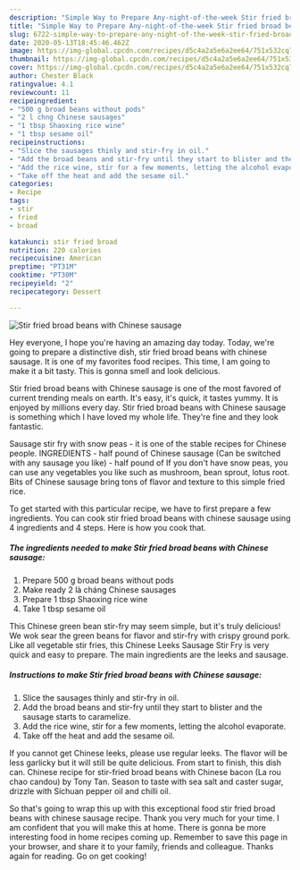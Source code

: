 ```yaml
---
description: "Simple Way to Prepare Any-night-of-the-week Stir fried broad beans with Chinese sausage"
title: "Simple Way to Prepare Any-night-of-the-week Stir fried broad beans with Chinese sausage"
slug: 6722-simple-way-to-prepare-any-night-of-the-week-stir-fried-broad-beans-with-chinese-sausage
date: 2020-05-13T18:45:46.462Z
image: https://img-global.cpcdn.com/recipes/d5c4a2a5e6a2ee64/751x532cq70/stir-fried-broad-beans-with-chinese-sausage-recipe-main-photo.jpg
thumbnail: https://img-global.cpcdn.com/recipes/d5c4a2a5e6a2ee64/751x532cq70/stir-fried-broad-beans-with-chinese-sausage-recipe-main-photo.jpg
cover: https://img-global.cpcdn.com/recipes/d5c4a2a5e6a2ee64/751x532cq70/stir-fried-broad-beans-with-chinese-sausage-recipe-main-photo.jpg
author: Chester Black
ratingvalue: 4.1
reviewcount: 11
recipeingredient:
- "500 g broad beans without pods"
- "2 l chng Chinese sausages"
- "1 tbsp Shaoxing rice wine"
- "1 tbsp sesame oil"
recipeinstructions:
- "Slice the sausages thinly and stir-fry in oil."
- "Add the broad beans and stir-fry until they start to blister and the sausage starts to caramelize."
- "Add the rice wine, stir for a few moments, letting the alcohol evaporate."
- "Take off the heat and add the sesame oil."
categories:
- Recipe
tags:
- stir
- fried
- broad

katakunci: stir fried broad 
nutrition: 220 calories
recipecuisine: American
preptime: "PT31M"
cooktime: "PT30M"
recipeyield: "2"
recipecategory: Dessert

---
```



![Stir fried broad beans with Chinese sausage](https://img-global.cpcdn.com/recipes/d5c4a2a5e6a2ee64/751x532cq70/stir-fried-broad-beans-with-chinese-sausage-recipe-main-photo.jpg)

Hey everyone, I hope you're having an amazing day today. Today, we're going to prepare a distinctive dish, stir fried broad beans with chinese sausage. It is one of my favorites food recipes. This time, I am going to make it a bit tasty. This is gonna smell and look delicious.

Stir fried broad beans with Chinese sausage is one of the most favored of current trending meals on earth. It's easy, it's quick, it tastes yummy. It is enjoyed by millions every day. Stir fried broad beans with Chinese sausage is something which I have loved my whole life. They're fine and they look fantastic.

Sausage stir fry with snow peas - it is one of the stable recipes for Chinese people. INGREDIENTS - half pound of Chinese sausage (Can be switched with any sausage you like) - half pound of If you don&#39;t have snow peas, you can use any vegetables you like such as mushroom, bean sprout, lotus root. Bits of Chinese sausage bring tons of flavor and texture to this simple fried rice.


To get started with this particular recipe, we have to first prepare a few ingredients. You can cook stir fried broad beans with chinese sausage using 4 ingredients and 4 steps. Here is how you cook that.

<!--inarticleads1-->

##### The ingredients needed to make Stir fried broad beans with Chinese sausage:

1. Prepare 500 g broad beans without pods
1. Make ready 2 là cháng Chinese sausages
1. Prepare 1 tbsp Shaoxing rice wine
1. Take 1 tbsp sesame oil


This Chinese green bean stir-fry may seem simple, but it&#39;s truly delicious! We wok sear the green beans for flavor and stir-fry with crispy ground pork. Like all vegetable stir fries, this Chinese Leeks Sausage Stir Fry is very quick and easy to prepare. The main ingredients are the leeks and sausage. 

<!--inarticleads2-->

##### Instructions to make Stir fried broad beans with Chinese sausage:

1. Slice the sausages thinly and stir-fry in oil.
1. Add the broad beans and stir-fry until they start to blister and the sausage starts to caramelize.
1. Add the rice wine, stir for a few moments, letting the alcohol evaporate.
1. Take off the heat and add the sesame oil.


If you cannot get Chinese leeks, please use regular leeks. The flavor will be less garlicky but it will still be quite delicious. From start to finish, this dish can. Chinese recipe for stir-fried broad beans with Chinese bacon (La rou chao candou) by Tony Tan. Season to taste with sea salt and caster sugar, drizzle with Sichuan pepper oil and chilli oil. 

So that's going to wrap this up with this exceptional food stir fried broad beans with chinese sausage recipe. Thank you very much for your time. I am confident that you will make this at home. There is gonna be more interesting food in home recipes coming up. Remember to save this page in your browser, and share it to your family, friends and colleague. Thanks again for reading. Go on get cooking!
